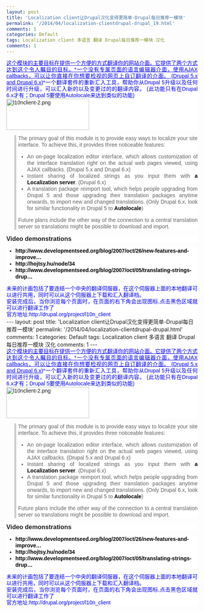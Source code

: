 ```yaml
---
layout: post
title: 'Localization client让Drupal汉化变得更简单-Drupal每日推荐一模块'
permalink: '/2014/04/localization-clientdrupal-drupal_19.html'
comments: 1
categories: Default
tags: Localization client 多语言 翻译 Drupal每日推荐一模块 汉化
comments: 1
---
```

<div style="background-color: white; font-family: Arial, Verdana, sans-serif; font-size: 14px; line-height: 17px; text-align: justify;"><span style="color: #0000ee;"><span style="text-decoration: underline;">这个模块的主要目标在提供一个方便的方式翻译你的网站介面。它提供了两个方式达到这个令人瞩目的目标。</span></span><span style="color: #0000ee;"><span style="text-decoration: underline;">*一个没有专属页面的语言编辑器介面，使用AJAX callbacks，可以让你直接在你想要检视的网页上自订翻译的介面。 (Drupal 5.x and Drupal 6.x)</span></span><span style="color: #0000ee;">*一个翻译套件的重新汇入工具，帮助你从Drupal 5升级以及任何时间进行升级，可以汇入新的以及变更过的的翻译内容。 (此功能只有在Drupal 6.x才有；Drupal 5要使用Autolocale来达到类似的功能)</span><br/><img alt="l10nclient-2.png" class="image image-thumbnail" height="82" src="http://drupal.org/files/images/l10nclient-2.thumbnail.png" width="218"/></div>

<blockquote style="background-color: white; border-left-color: rgb(204, 204, 204); border-left-style: solid; border-left-width: 5px; font-family: Arial, Verdana, sans-serif; font-size: 14px; margin-left: 1.5em; padding-left: 5px; text-align: justify;"><div style="line-height: 17px;">The primary goal of this module is to provide easy ways to localize your site interface. To achieve this, it provides three noticeable features:</div><ul><li style="line-height: 17px;">An on-page localization editor interface, which allows customization of the interface translation right on the actual web pages viewed, using AJAX callbacks. (Drupal 5.x and Drupal 6.x)</li><li style="line-height: 17px;">Instant sharing of localized strings as you input them with&nbsp;<a href="http://drupal.org/project/l10n_server" rel="nofollow" style="color: black; font-weight: bold; text-decoration: none;">a Localization server</a>. (Drupal 6.x)</li><li style="line-height: 17px;">A translation package reimport tool, which helps people upgrading from Drupal 5 and those upgrading their translation packages anytime onwards, to import new and changed translations. (Only Drupal 6.x, look for similar functionality in Drupal 5 to&nbsp;<a href="http://drupal.org/project/autolocale" rel="nofollow" style="color: black; font-weight: bold; text-decoration: none;">Autolocale</a>)</li></ul><div style="line-height: 17px;">Future plans include the other way of the connection to a central translation server so translations might be possible to download and import.</div></blockquote>

<h3 style="background-color: white; font-family: Arial, Verdana, sans-serif; margin: 0px 0px 5px; text-align: justify;">Video demonstrations</h3>

<ul style="background-color: white; font-family: Arial, Verdana, sans-serif; font-size: 14px; text-align: justify;"><li style="line-height: 17px;"><a href="http://www.developmentseed.org/blog/2007/oct/26/new-features-and-improved-workflow-l10n-client" rel="nofollow" style="color: black; font-weight: bold; text-decoration: none;" title="http://www.developmentseed.org/blog/2007/oct/26/new-features-and-improved-workflow-l10n-client">http://www.developmentseed.org/blog/2007/oct/26/new-features-and-improve…</a></li><li style="line-height: 17px;"><a href="http://hojtsy.hu/node/34" rel="nofollow" style="color: black; font-weight: bold; text-decoration: none;" title="http://hojtsy.hu/node/34">http://hojtsy.hu/node/34</a></li><li style="line-height: 17px;"><a href="http://www.developmentseed.org/blog/2007/oct/05/translating-strings-drupal-just-got-easier" rel="nofollow" style="color: black; font-weight: bold; text-decoration: none;" title="http://www.developmentseed.org/blog/2007/oct/05/translating-strings-drupal-just-got-easier">http://www.developmentseed.org/blog/2007/oct/05/translating-strings-drup…</a></li></ul>

<div style="background-color: white; font-family: Arial, Verdana, sans-serif; font-size: 14px; line-height: 17px; text-align: justify;"><span style="color: #0000ee;">未来的计画包括了要连结一个中央的翻译伺服器，在这个伺服器上面的本地翻译可以进行共用，同时可以从这个伺服器上下载和汇入翻译档。</span></div>

<div style="background-color: white; font-family: Arial, Verdana, sans-serif; font-size: 14px; line-height: 17px; text-align: justify;"><span style="color: #0000ee;">安装完成后，当你浏览每个页面时，在页面的右下角会出现图标,</span><span style="color: #0000ee;">点击黑色区域就可以进行翻译工作了</span></div>

<div style="background-color: white; font-family: Arial, Verdana, sans-serif; font-size: 14px; line-height: 17px; text-align: justify;"><span style="color: #0000ee;">官方地址:http://drupal.org/project/l10n_client</span></div>---
layout: post
title: 'Localization client让Drupal汉化变得更简单-Drupal每日推荐一模块'
permalink: '/2014/04/localization-clientdrupal-drupal.html'
comments: 1
categories: Default
tags: Localization client 多语言 翻译 Drupal每日推荐一模块 汉化
comments: 1
---
<div style="background-color: white; font-family: Arial, Verdana, sans-serif; font-size: 14px; line-height: 17px; text-align: justify;"><span style="color: #0000ee;"><span style="text-decoration: underline;">这个模块的主要目标在提供一个方便的方式翻译你的网站介面。它提供了两个方式达到这个令人瞩目的目标。</span></span><span style="color: #0000ee;"><span style="text-decoration: underline;">*一个没有专属页面的语言编辑器介面，使用AJAX callbacks，可以让你直接在你想要检视的网页上自订翻译的介面。 (Drupal 5.x and Drupal 6.x)</span></span><span style="color: #0000ee;">*一个翻译套件的重新汇入工具，帮助你从Drupal 5升级以及任何时间进行升级，可以汇入新的以及变更过的的翻译内容。 (此功能只有在Drupal 6.x才有；Drupal 5要使用Autolocale来达到类似的功能)</span><br/><img alt="l10nclient-2.png" class="image image-thumbnail" height="82" src="http://drupal.org/files/images/l10nclient-2.thumbnail.png" width="218"/></div>

<blockquote style="background-color: white; border-left-color: rgb(204, 204, 204); border-left-style: solid; border-left-width: 5px; font-family: Arial, Verdana, sans-serif; font-size: 14px; margin-left: 1.5em; padding-left: 5px; text-align: justify;"><div style="line-height: 17px;">The primary goal of this module is to provide easy ways to localize your site interface. To achieve this, it provides three noticeable features:</div><ul><li style="line-height: 17px;">An on-page localization editor interface, which allows customization of the interface translation right on the actual web pages viewed, using AJAX callbacks. (Drupal 5.x and Drupal 6.x)</li><li style="line-height: 17px;">Instant sharing of localized strings as you input them with&nbsp;<a href="http://drupal.org/project/l10n_server" rel="nofollow" style="color: black; font-weight: bold; text-decoration: none;">a Localization server</a>. (Drupal 6.x)</li><li style="line-height: 17px;">A translation package reimport tool, which helps people upgrading from Drupal 5 and those upgrading their translation packages anytime onwards, to import new and changed translations. (Only Drupal 6.x, look for similar functionality in Drupal 5 to&nbsp;<a href="http://drupal.org/project/autolocale" rel="nofollow" style="color: black; font-weight: bold; text-decoration: none;">Autolocale</a>)</li></ul><div style="line-height: 17px;">Future plans include the other way of the connection to a central translation server so translations might be possible to download and import.</div></blockquote>

<h3 style="background-color: white; font-family: Arial, Verdana, sans-serif; margin: 0px 0px 5px; text-align: justify;">Video demonstrations</h3>

<ul style="background-color: white; font-family: Arial, Verdana, sans-serif; font-size: 14px; text-align: justify;"><li style="line-height: 17px;"><a href="http://www.developmentseed.org/blog/2007/oct/26/new-features-and-improved-workflow-l10n-client" rel="nofollow" style="color: black; font-weight: bold; text-decoration: none;" title="http://www.developmentseed.org/blog/2007/oct/26/new-features-and-improved-workflow-l10n-client">http://www.developmentseed.org/blog/2007/oct/26/new-features-and-improve…</a></li><li style="line-height: 17px;"><a href="http://hojtsy.hu/node/34" rel="nofollow" style="color: black; font-weight: bold; text-decoration: none;" title="http://hojtsy.hu/node/34">http://hojtsy.hu/node/34</a></li><li style="line-height: 17px;"><a href="http://www.developmentseed.org/blog/2007/oct/05/translating-strings-drupal-just-got-easier" rel="nofollow" style="color: black; font-weight: bold; text-decoration: none;" title="http://www.developmentseed.org/blog/2007/oct/05/translating-strings-drupal-just-got-easier">http://www.developmentseed.org/blog/2007/oct/05/translating-strings-drup…</a></li></ul>

<div style="background-color: white; font-family: Arial, Verdana, sans-serif; font-size: 14px; line-height: 17px; text-align: justify;"><span style="color: #0000ee;">未来的计画包括了要连结一个中央的翻译伺服器，在这个伺服器上面的本地翻译可以进行共用，同时可以从这个伺服器上下载和汇入翻译档。</span></div>

<div style="background-color: white; font-family: Arial, Verdana, sans-serif; font-size: 14px; line-height: 17px; text-align: justify;"><span style="color: #0000ee;">安装完成后，当你浏览每个页面时，在页面的右下角会出现图标,</span><span style="color: #0000ee;">点击黑色区域就可以进行翻译工作了</span></div>

<div style="background-color: white; font-family: Arial, Verdana, sans-serif; font-size: 14px; line-height: 17px; text-align: justify;"><span style="color: #0000ee;">官方地址:http://drupal.org/project/l10n_client</span></div>